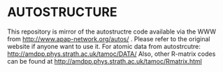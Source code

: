 # AUTOSTRUCTURE
This repository is mirror of the autostructre code available via the WWW from http://www.apap-network.org/autos/ . Please refer to the original website if anyone want to use it.
For atomic data from autostrcutre: http://amdpp.phys.strath.ac.uk/tamoc/DATA/
Also, other R-matrix codes can be found at http://amdpp.phys.strath.ac.uk/tamoc/Rmatrix.html

